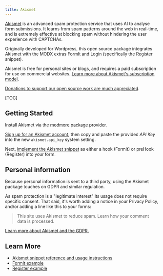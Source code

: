 ```yaml
---
title: Akismet 
---
```



[Akismet](https://akismet.com/) is an advanced spam protection service that uses AI to analyse form submissions. It learns from spam patterns around the web in real-time, and is extremely effective at blocking spam without hindering the user experience with CAPTCHAs.

Originally developed for Wordpress, this open source package integrates Akismet with the MODX extras
[FormIt](https://docs.modx.com/current/en/extras/formit/index) and [Login](https://docs.modx.com/current/en/extras/login/index) (specifically the [Register](https://docs.modx.com/current/en/extras/login/login.register) snippet).

Akismet is free for personal sites or blogs, and requires a paid subscription for use on commercial websites. [Learn more about Akismet's subscription model](https://akismet.com/plans/).

[Donations to support our open source work are much appreciated](https://modmore.com/extras/akismet/donate/).

[TOC]

## Getting Started

Install Akismet via the [modmore package provider](https://modmore.com/about/package-provider/). 

[Sign up for an Akismet account](https://akismet.com/plans/), then copy and paste the provided *API Key* into the new `akismet.api_key` system setting.

Next, [implement the Akismet snippet](Akismet_Snippet) as either a hook (FormIt) or preHook (Register) into your form. 

## Personal information

Because personal information is sent to a third party, using the Akismet package touches on GDPR and similar regulation. 

As spam protection is a "legitimate interest" its usage does not require specific consent. That said, it's worth adding a notice in your Privacy Policy, and/or adding a line like this to your forms:

> This site uses Akismet to reduce spam. Learn how your comment data is processed.

[Learn more about Akismet and the GDPR.](https://akismet.com/gdpr/)

## Learn More

- [Akismet snippet reference and usage instructions](Akismet_Snippet)
- [FormIt example](Examples/FormIt)
- [Register example](Examples/Register)
